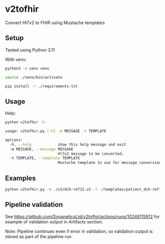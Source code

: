 # v2tofhir
Convert Hl7v2 to FHIR using Mustache templates

## Setup

Tested using Python 3.11

With venv:

```sh
python3 -m venv venv

source ./venv/bin/activate

pip install -r ./requirements.txt
```

## Usage

Help:

```sh
python v2tofhir -h
```

```sh
usage: v2tofhir.py [-h] -m MESSAGE -t TEMPLATE

options:
  -h, --help            show this help message and exit
  -m MESSAGE, --message MESSAGE
                        Hl7v2 message to be converted.
  -t TEMPLATE, --template TEMPLATE
                        Mustache template to use for message conversion.
```

## Examples

```sh
python v2tofhir.py -m ./v2/dch-ref12.v2 -t ./templates/patient_dch-ref12.mustache
```

## Pipeline validation

See https://github.com/SynaneticsLtd/v2tofhir/actions/runs/10248115912 for example of validation output in Artifacts section.

Note: Pipeline continues even if error in validation, so validation output is stored as part of the pipeline run
